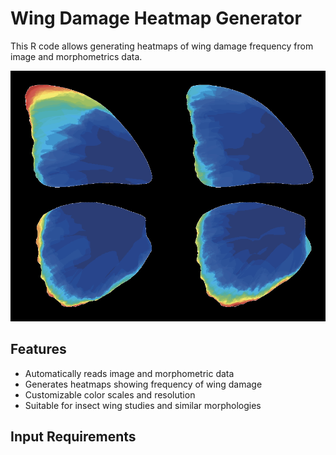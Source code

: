 # Wing Damage Heatmap Generator

This R code allows generating heatmaps of wing damage frequency from image and morphometrics data.

![Wing Damage Heatmap](images/heatmap_example.png)

## Features

- Automatically reads image and morphometric data
- Generates heatmaps showing frequency of wing damage
- Customizable color scales and resolution
- Suitable for insect wing studies and similar morphologies

## Input Requirements

